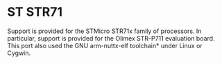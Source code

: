 # ST STR71

Support is provided for the STMicro STR71x family of processors. In
particular, support is provided for the Olimex STR-P711 evaluation
board. This port also used the GNU arm-nuttx-elf toolchain\* under Linux
or Cygwin.
